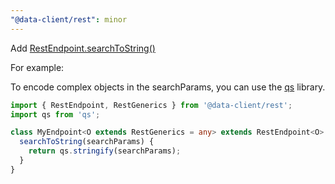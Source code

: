 ```yaml
---
"@data-client/rest": minor
---
```


Add [RestEndpoint.searchToString()](https://dataclient.io/rest/api/RestEndpoint#searchToString)

For example:

To encode complex objects in the searchParams, you can use the [qs](https://github.com/ljharb/qs) library.

```typescript
import { RestEndpoint, RestGenerics } from '@data-client/rest';
import qs from 'qs';

class MyEndpoint<O extends RestGenerics = any> extends RestEndpoint<O> {
  searchToString(searchParams) {
    return qs.stringify(searchParams);
  }
}
```